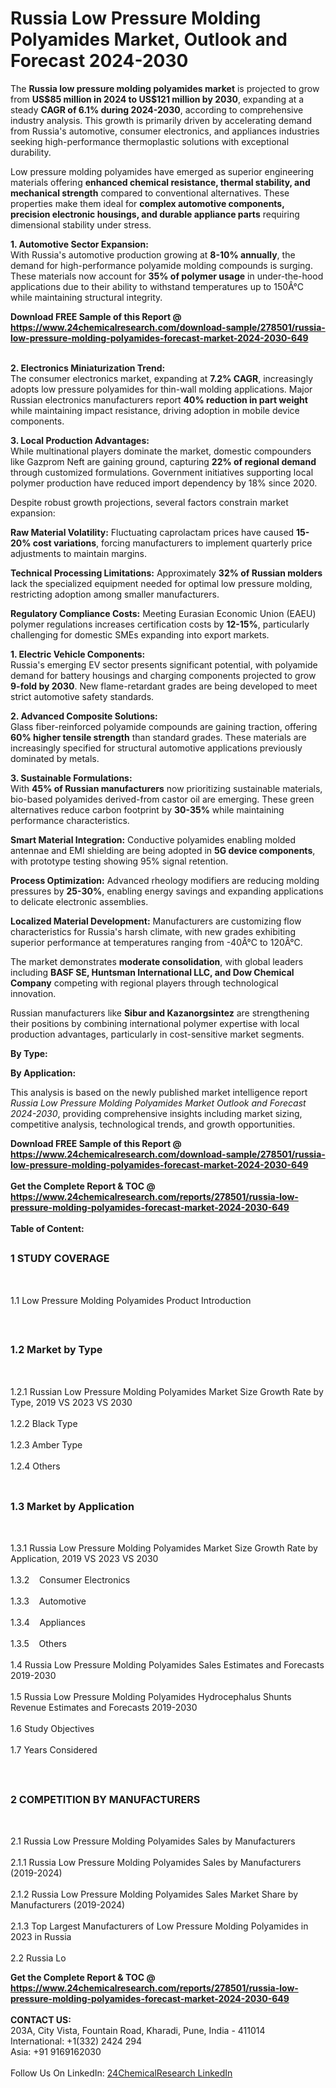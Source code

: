 <h1>Russia Low Pressure Molding Polyamides Market, Outlook and Forecast 2024-2030</h1><p>The <strong>Russia low pressure molding polyamides market</strong> is projected to grow from <strong>US$85 million in 2024 to US$121 million by 2030</strong>, expanding at a steady <strong>CAGR of 6.1% during 2024-2030</strong>, according to comprehensive industry analysis. This growth is primarily driven by accelerating demand from Russia's automotive, consumer electronics, and appliances industries seeking high-performance thermoplastic solutions with exceptional durability.</p><p>Low pressure molding polyamides have emerged as superior engineering materials offering <strong>enhanced chemical resistance, thermal stability, and mechanical strength</strong> compared to conventional alternatives. These properties make them ideal for <strong>complex automotive components, precision electronic housings, and durable appliance parts</strong> requiring dimensional stability under stress.</p><p><strong>1. Automotive Sector Expansion:</strong><br>
With Russia's automotive production growing at <strong>8-10% annually</strong>, the demand for high-performance polyamide molding compounds is surging. These materials now account for <strong>35% of polymer usage</strong> in under-the-hood applications due to their ability to withstand temperatures up to 150Â°C while maintaining structural integrity.</p><div><b>Download FREE Sample of this Report @ 
            <a href="https://www.24chemicalresearch.com/download-sample/278501/russia-low-pressure-molding-polyamides-forecast-market-2024-2030-649">
            https://www.24chemicalresearch.com/download-sample/278501/russia-low-pressure-molding-polyamides-forecast-market-2024-2030-649</a></b></div><br><p><strong>2. Electronics Miniaturization Trend:</strong><br>
The consumer electronics market, expanding at <strong>7.2% CAGR</strong>, increasingly adopts low pressure polyamides for thin-wall molding applications. Major Russian electronics manufacturers report <strong>40% reduction in part weight</strong> while maintaining impact resistance, driving adoption in mobile device components.</p><p><strong>3. Local Production Advantages:</strong><br>
While multinational players dominate the market, domestic compounders like Gazprom Neft are gaining ground, capturing <strong>22% of regional demand</strong> through customized formulations. Government initiatives supporting local polymer production have reduced import dependency by 18% since 2020.</p><p>Despite robust growth projections, several factors constrain market expansion:</p><p><strong>Raw Material Volatility:</strong> Fluctuating caprolactam prices have caused <strong>15-20% cost variations</strong>, forcing manufacturers to implement quarterly price adjustments to maintain margins.</p><p><strong>Technical Processing Limitations:</strong> Approximately <strong>32% of Russian molders</strong> lack the specialized equipment needed for optimal low pressure molding, restricting adoption among smaller manufacturers.</p><p><strong>Regulatory Compliance Costs:</strong> Meeting Eurasian Economic Union (EAEU) polymer regulations increases certification costs by <strong>12-15%</strong>, particularly challenging for domestic SMEs expanding into export markets.</p><p><strong>1. Electric Vehicle Components:</strong><br>
Russia's emerging EV sector presents significant potential, with polyamide demand for battery housings and charging components projected to grow <strong>9-fold by 2030</strong>. New flame-retardant grades are being developed to meet strict automotive safety standards.</p><p><strong>2. Advanced Composite Solutions:</strong><br>
Glass fiber-reinforced polyamide compounds are gaining traction, offering <strong>60% higher tensile strength</strong> than standard grades. These materials are increasingly specified for structural automotive applications previously dominated by metals.</p><p><strong>3. Sustainable Formulations:</strong><br>
With <strong>45% of Russian manufacturers</strong> now prioritizing sustainable materials, bio-based polyamides derived-from castor oil are emerging. These green alternatives reduce carbon footprint by <strong>30-35%</strong> while maintaining performance characteristics.</p><p><strong>Smart Material Integration:</strong> Conductive polyamides enabling molded antennae and EMI shielding are being adopted in <strong>5G device components</strong>, with prototype testing showing 95% signal retention.</p><p><strong>Process Optimization:</strong> Advanced rheology modifiers are reducing molding pressures by <strong>25-30%</strong>, enabling energy savings and expanding applications to delicate electronic assemblies.</p><p><strong>Localized Material Development:</strong> Manufacturers are customizing flow characteristics for Russia's harsh climate, with new grades exhibiting superior performance at temperatures ranging from -40Â°C to 120Â°C.</p><p>The market demonstrates <strong>moderate consolidation</strong>, with global leaders including <strong>BASF SE, Huntsman International LLC, and Dow Chemical Company</strong> competing with regional players through technological innovation.</p><p>Russian manufacturers like <strong>Sibur and Kazanorgsintez</strong> are strengthening their positions by combining international polymer expertise with local production advantages, particularly in cost-sensitive market segments.</p><p><strong>By Type:</strong></p><p><strong>By Application:</strong></p><p>This analysis is based on the newly published market intelligence report <em>Russia Low Pressure Molding Polyamides Market Outlook and Forecast 2024-2030</em>, providing comprehensive insights including market sizing, competitive analysis, technological trends, and growth opportunities.</p><div><b>Download FREE Sample of this Report @ 
            <a href="https://www.24chemicalresearch.com/download-sample/278501/russia-low-pressure-molding-polyamides-forecast-market-2024-2030-649">
            https://www.24chemicalresearch.com/download-sample/278501/russia-low-pressure-molding-polyamides-forecast-market-2024-2030-649</a></b></div><br><div><b>Get the Complete Report & TOC @ 
            <a href="https://www.24chemicalresearch.com/reports/278501/russia-low-pressure-molding-polyamides-forecast-market-2024-2030-649">
            https://www.24chemicalresearch.com/reports/278501/russia-low-pressure-molding-polyamides-forecast-market-2024-2030-649</a></b></div><br>
            <b>Table of Content:</b><p><h2><span style="font-size:16px"><strong>1 STUDY COVERAGE</strong></span></h2><br />
<p>1.1 Low Pressure Molding Polyamides Product Introduction</p><br />
<h2><span style="font-size:16px"><strong>1.2 Market by Type</strong></span></h2><br />
<p>1.2.1 Russian Low Pressure Molding Polyamides Market Size Growth Rate by Type, 2019 VS 2023 VS 2030<br /><br />
1.2.2 Black Type&nbsp;&nbsp; &nbsp;<br /><br />
1.2.3 Amber Type<br /><br />
1.2.4 Others<br /><br />
<h2><span style="font-size:16px"><strong>1.3 Market by Application</strong></span></h2><br />
<p>1.3.1 Russia Low Pressure Molding Polyamides Market Size Growth Rate by Application, 2019 VS 2023 VS 2030<br /><br />
1.3.2&nbsp;&nbsp; &nbsp;Consumer Electronics<br /><br />
1.3.3&nbsp;&nbsp; &nbsp;Automotive<br /><br />
1.3.4&nbsp;&nbsp; &nbsp;Appliances<br /><br />
1.3.5&nbsp;&nbsp; &nbsp;Others<br /><br />
1.4 Russia Low Pressure Molding Polyamides Sales Estimates and Forecasts 2019-2030<br /><br />
1.5 Russia Low Pressure Molding Polyamides Hydrocephalus Shunts Revenue Estimates and Forecasts 2019-2030<br /><br />
1.6 Study Objectives<br /><br />
1.7 Years Considered</p><br />
<h2><span style="font-size:16px"><strong>2 COMPETITION BY MANUFACTURERS</strong></span></h2><br />
<p>2.1 Russia Low Pressure Molding Polyamides Sales by Manufacturers<br /><br />
2.1.1 Russia Low Pressure Molding Polyamides Sales by Manufacturers (2019-2024)<br /><br />
2.1.2 Russia Low Pressure Molding Polyamides Sales Market Share by Manufacturers (2019-2024)<br /><br />
2.1.3 Top Largest Manufacturers of Low Pressure Molding Polyamides in 2023 in Russia<br /><br />
2.2 Russia Lo</p><div><b>Get the Complete Report & TOC @ 
            <a href="https://www.24chemicalresearch.com/reports/278501/russia-low-pressure-molding-polyamides-forecast-market-2024-2030-649">
            https://www.24chemicalresearch.com/reports/278501/russia-low-pressure-molding-polyamides-forecast-market-2024-2030-649</a></b></div><br><b>CONTACT US:</b><br>
            203A, City Vista, Fountain Road, Kharadi, Pune, India - 411014<br>
            International: +1(332) 2424 294<br>
            Asia: +91 9169162030 <br><br>
            Follow Us On LinkedIn: <a href="https://www.linkedin.com/company/24chemicalresearch/">24ChemicalResearch LinkedIn</a>